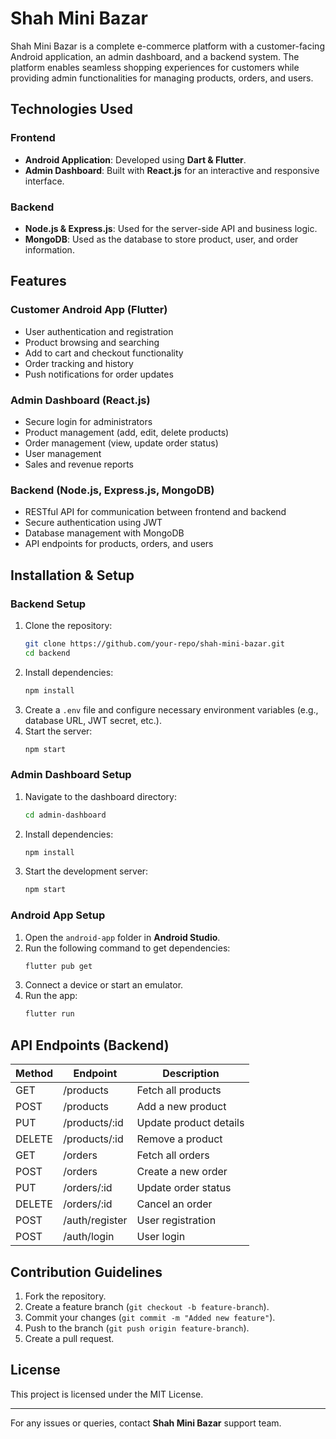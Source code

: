 # Shah Mini Bazar

Shah Mini Bazar is a complete e-commerce platform with a customer-facing Android application, an admin dashboard, and a backend system. The platform enables seamless shopping experiences for customers while providing admin functionalities for managing products, orders, and users.

## Technologies Used

### Frontend
- **Android Application**: Developed using **Dart & Flutter**.
- **Admin Dashboard**: Built with **React.js** for an interactive and responsive interface.

### Backend
- **Node.js & Express.js**: Used for the server-side API and business logic.
- **MongoDB**: Used as the database to store product, user, and order information.

## Features

### Customer Android App (Flutter)
- User authentication and registration
- Product browsing and searching
- Add to cart and checkout functionality
- Order tracking and history
- Push notifications for order updates

### Admin Dashboard (React.js)
- Secure login for administrators
- Product management (add, edit, delete products)
- Order management (view, update order status)
- User management
- Sales and revenue reports

### Backend (Node.js, Express.js, MongoDB)
- RESTful API for communication between frontend and backend
- Secure authentication using JWT
- Database management with MongoDB
- API endpoints for products, orders, and users

## Installation & Setup

### Backend Setup
1. Clone the repository:
   ```bash
   git clone https://github.com/your-repo/shah-mini-bazar.git
   cd backend
   ```
2. Install dependencies:
   ```bash
   npm install
   ```
3. Create a `.env` file and configure necessary environment variables (e.g., database URL, JWT secret, etc.).
4. Start the server:
   ```bash
   npm start
   ```

### Admin Dashboard Setup
1. Navigate to the dashboard directory:
   ```bash
   cd admin-dashboard
   ```
2. Install dependencies:
   ```bash
   npm install
   ```
3. Start the development server:
   ```bash
   npm start
   ```

### Android App Setup
1. Open the `android-app` folder in **Android Studio**.
2. Run the following command to get dependencies:
   ```bash
   flutter pub get
   ```
3. Connect a device or start an emulator.
4. Run the app:
   ```bash
   flutter run
   ```

## API Endpoints (Backend)

| Method | Endpoint          | Description              |
|--------|------------------|--------------------------|
| GET    | /products        | Fetch all products      |
| POST   | /products        | Add a new product       |
| PUT    | /products/:id    | Update product details  |
| DELETE | /products/:id    | Remove a product        |
| GET    | /orders          | Fetch all orders       |
| POST   | /orders          | Create a new order      |
| PUT    | /orders/:id      | Update order status     |
| DELETE | /orders/:id      | Cancel an order         |
| POST   | /auth/register   | User registration       |
| POST   | /auth/login      | User login              |

## Contribution Guidelines
1. Fork the repository.
2. Create a feature branch (`git checkout -b feature-branch`).
3. Commit your changes (`git commit -m "Added new feature"`).
4. Push to the branch (`git push origin feature-branch`).
5. Create a pull request.

## License
This project is licensed under the MIT License.

---

For any issues or queries, contact **Shah Mini Bazar** support team.


